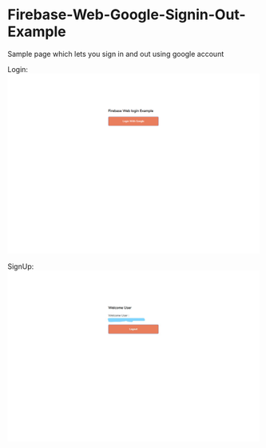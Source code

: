 # Firebase-Web-Google-Signin-Out-Example
Sample page which lets you sign in and out using google account

Login: 
![Firebase Google Login](screenshot1.png)

SignUp:
![Logout](screenshot2.jpg)
